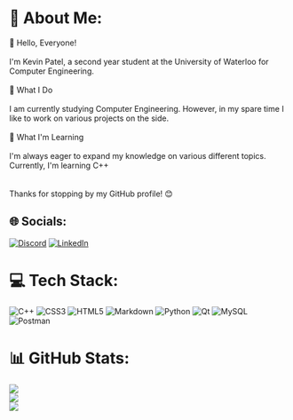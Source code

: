# 💫 About Me:
👋 Hello, Everyone!<br><br>I'm Kevin Patel, a second year student at the University of Waterloo for Computer Engineering.<br><br>🚀 What I Do<br><br>I am currently studying Computer Engineering. However, in my spare time I like to work on various projects on the side.<br><br>🌱 What I'm Learning<br><br>I'm always eager to expand my knowledge on various different topics. Currently, I'm learning C++<br><br><br>Thanks for stopping by my GitHub profile! 😊


## 🌐 Socials:
[![Discord](https://img.shields.io/badge/Discord-%237289DA.svg?logo=discord&logoColor=white)](https://discord.gg/482769706026270721) [![LinkedIn](https://img.shields.io/badge/LinkedIn-%230077B5.svg?logo=linkedin&logoColor=white)](https://linkedin.com/in/https://www.linkedin.com/in/kevinp2004/) 

# 💻 Tech Stack:
![C++](https://img.shields.io/badge/c++-%2300599C.svg?style=for-the-badge&logo=c%2B%2B&logoColor=white) ![CSS3](https://img.shields.io/badge/css3-%231572B6.svg?style=for-the-badge&logo=css3&logoColor=white) ![HTML5](https://img.shields.io/badge/html5-%23E34F26.svg?style=for-the-badge&logo=html5&logoColor=white) ![Markdown](https://img.shields.io/badge/markdown-%23000000.svg?style=for-the-badge&logo=markdown&logoColor=white) ![Python](https://img.shields.io/badge/python-3670A0?style=for-the-badge&logo=python&logoColor=ffdd54) ![Qt](https://img.shields.io/badge/Qt-%23217346.svg?style=for-the-badge&logo=Qt&logoColor=white) ![MySQL](https://img.shields.io/badge/mysql-%2300000f.svg?style=for-the-badge&logo=mysql&logoColor=white) ![Postman](https://img.shields.io/badge/Postman-FF6C37?style=for-the-badge&logo=postman&logoColor=white)
# 📊 GitHub Stats:
![](https://github-readme-stats.vercel.app/api?username=pateruu&theme=dark&hide_border=false&include_all_commits=true&count_private=false)<br/>
![](https://github-readme-streak-stats.herokuapp.com/?user=pateruu&theme=dark&hide_border=false)<br/>
![](https://github-readme-stats.vercel.app/api/top-langs/?username=pateruu&theme=dark&hide_border=false&include_all_commits=true&count_private=false&layout=compact)

<!-- Proudly created with GPRM ( https://gprm.itsvg.in ) -->
